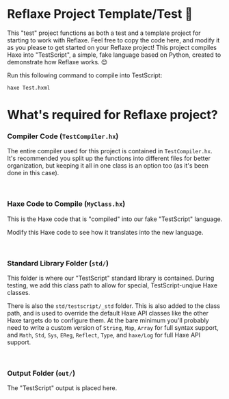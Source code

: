 # Reflaxe Project Template/Test 🚀

This "test" project functions as both a test and a template project for starting to work with Reflaxe. Feel free to copy the code here, and modify it as you please to get started on your Reflaxe project! This project compiles Haxe into "TestScript", a simple, fake language based on Python, created to demonstrate how Reflaxe works. 😊

Run this following command to compile into TestScript:
```
haxe Test.hxml
```

# What's required for Reflaxe project?

### Compiler Code (`TestCompiler.hx`)

The entire compiler used for this project is contained in `TestCompiler.hx`. It's recommended you split up the functions into different files for better organization, but keeping it all in one class is an option too (as it's been done in this case).

&nbsp;

### Haxe Code to Compile (`MyClass.hx`)

This is the Haxe code that is "compiled" into our fake "TestScript" language.

Modify this Haxe code to see how it translates into the new language.

&nbsp;

### Standard Library Folder (`std/`)

This folder is where our "TestScript" standard library is contained. During testing, we add this class path to allow for special, TestScript-unqiue Haxe classes.

There is also the `std/testscript/_std` folder. This is also added to the class path, and is used to override the default Haxe API classes like the other Haxe targets do to configure them. At the bare minimum you'll probably need to write a custom version of `String`, `Map`, `Array` for full syntax support, and `Math`, `Std`, `Sys`, `EReg`, `Reflect`, `Type`, and `haxe/Log` for full Haxe API support.

&nbsp;

### Output Folder (`out/`)

The "TestScript" output is placed here.
